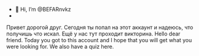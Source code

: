 - 👋 Hi, I’m @BEFARnvkz
- 
Привет дорогой друг. Сегодня ты попал на этот аккаунт и надеюсь, что получишь что искал. Ещё у нас тут проходит викторина.
Hello dear friend. Today you got to this account and I hope that you will get what you were looking for. We also have a quiz here.
<!---
BEFARnvkz/BEFARnvkz is a ✨ special ✨ repository because its `README.md` (this file) appears on your GitHub profile.
You can click the Preview link to take a look at your changes.
--->
